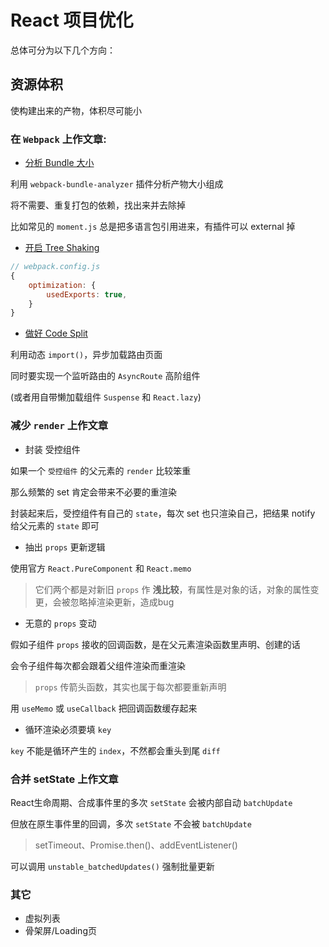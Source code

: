 # React 项目优化

总体可分为以下几个方向：

## 资源体积

使构建出来的产物，体积尽可能小

### 在 `Webpack` 上作文章:

* [分析 Bundle 大小](https://webpack.js.org/api/cli/#analyzing-bundle)

利用 `webpack-bundle-analyzer` 插件分析产物大小组成

将不需要、重复打包的依赖，找出来并去除掉

比如常见的 `moment.js` 总是把多语言包引用进来，有插件可以 external 掉

* [开启 Tree Shaking](https://webpack.js.org/guides/tree-shaking/)

```js
// webpack.config.js
{
    optimization: {
        usedExports: true,
    }
}
```

* [做好 Code Split](https://webpack.js.org/guides/code-splitting/)

利用动态 `import()`，异步加载路由页面

同时要实现一个监听路由的 `AsyncRoute` 高阶组件

(或者用自带懒加载组件 `Suspense` 和 `React.lazy`)

### 减少 `render` 上作文章

* 封装 受控组件

如果一个 `受控组件` 的父元素的 `render` 比较笨重

那么频繁的 set 肯定会带来不必要的重渲染

封装起来后，受控组件有自己的 `state`，每次 set 也只渲染自己，把结果 notify 给父元素的 `state` 即可

* 抽出 `props` 更新逻辑

使用官方 `React.PureComponent` 和 `React.memo`

> 它们两个都是对新旧 `props` 作 **浅比较**，有属性是对象的话，对象的属性变更，会被忽略掉渲染更新，造成bug

* 无意的 `props` 变动

假如子组件 `props` 接收的回调函数，是在父元素渲染函数里声明、创建的话

会令子组件每次都会跟着父组件渲染而重渲染

> `props` 传箭头函数，其实也属于每次都要重新声明

用 `useMemo` 或 `useCallback` 把回调函数缓存起来

* 循环渲染必须要填 `key`

`key` 不能是循环产生的 `index`，不然都会重头到尾 `diff`

### 合并 setState 上作文章

React生命周期、合成事件里的多次 `setState` 会被内部自动 `batchUpdate`

但放在原生事件里的回调，多次 `setState` 不会被 `batchUpdate`

> setTimeout、Promise.then()、addEventListener()

可以调用 `unstable_batchedUpdates()` 强制批量更新

### 其它

* 虚拟列表
* 骨架屏/Loading页